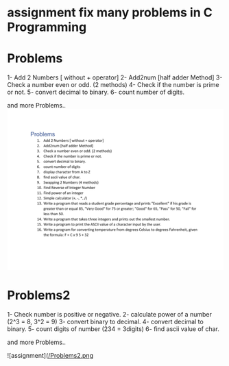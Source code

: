 # assignment fix many problems in C Programming
# Problems 
  1- Add 2 Numbers [ without + operator]
  2- Add2num [half adder Method]
  3- Check a number even or odd. (2 methods)
  4- Check if the number is prime or not.
  5- convert decimal to binary.
  6- count number of digits.
  
  and more Problems..
![assignment](https://github.com/ahmed-eldesoky284/assignment/blob/main/Problems/Problems.png)

  



# Problems2
  1- Check number is positive or negative. 
  2- calculate power of a number (2^3 = 8, 3^2 = 9)
  3- convert binary to decimal.
  4- convert decimal to binary.
  5- count digits of number (234 = 3digits)
  6- find ascii value of char.
  
  and more Problems..

![assignment]([/Problems2.png](https://github.com/ahmed-eldesoky284/assignment/blob/a390db4524cd72c6e51e5d37e6eebf6abe4e73ec/Problems2%E2%80%8F/Problems2.png)


  
